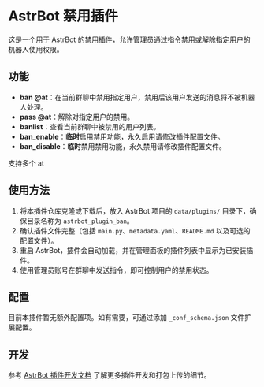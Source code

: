 # AstrBot 禁用插件

这是一个用于 AstrBot 的禁用插件，允许管理员通过指令禁用或解除指定用户的机器人使用权限。

## 功能

- **ban @at**：在当前群聊中禁用指定用户，禁用后该用户发送的消息将不被机器人处理。
- **pass @at**：解除对指定用户的禁用。
- **banlist**：查看当前群聊中被禁用的用户列表。
- **ban_enable**：**临时**启用禁用功能，永久启用请修改插件配置文件。
- **ban_disable**：**临时**禁用禁用功能，永久禁用请修改插件配置文件。

支持多个 at

## 使用方法

1. 将本插件仓库克隆或下载后，放入 AstrBot 项目的 `data/plugins/` 目录下，确保目录名称为 `astrbot_plugin_ban`。
2. 确认插件文件完整（包括 `main.py`、`metadata.yaml`、`README.md` 以及可选的配置文件）。
3. 重启 AstrBot，插件会自动加载，并在管理面板的插件列表中显示为已安装插件。
4. 使用管理员账号在群聊中发送指令，即可控制用户的禁用状态。

## 配置

目前本插件暂无额外配置项。如有需要，可通过添加 `_conf_schema.json` 文件扩展配置。

## 开发

参考 [AstrBot 插件开发文档](https://astrbot.soulter.top/dev/plugin.html) 了解更多插件开发和打包上传的细节。

